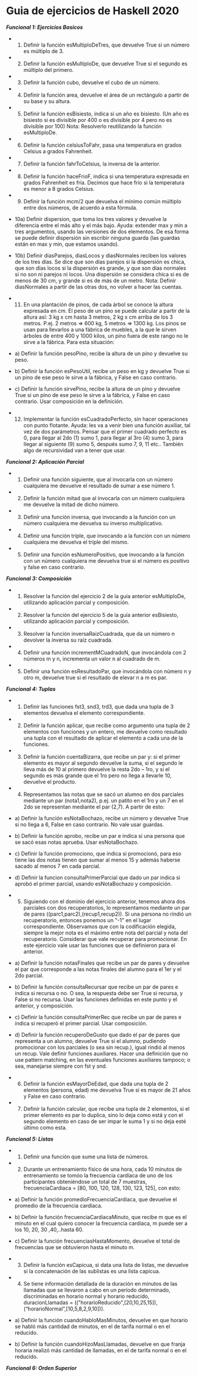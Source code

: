 # Guia de ejercicios de Haskell 2020 #

**_Funcional 1: Ejercicios Basicos_**

- 1) Definir la función esMultiploDeTres, que devuelve True si un número es múltiplo de 3.

- 2) Definir la función esMultiploDe, que devuelve True si el segundo es múltiplo del primero.

- 3) Definir la función cubo, devuelve el cubo de un número.

- 4) Definir la función area, devuelve el área de un rectángulo a partir de su base y su altura.

- 5) Definir la función esBisiesto, indica si un año es bisiesto. (Un año es bisiesto si es divisible por 400 o es divisible por 4 pero no es divisible por 100) Nota: Resolverlo reutilizando la función esMultiploDe.

- 6) Definir la función celsiusToFahr, pasa una temperatura en grados Celsius a grados Fahrenheit.

- 7) Definir la función fahrToCelsius, la inversa de la anterior.

- 8) Definir la función haceFrioF, indica si una temperatura expresada en grados Fahrenheit es fría. Decimos que hace frío si la temperatura es menor a 8 grados Celsius. 

- 9) Definir la función mcm/2 que devuelva el mínimo común múltiplo entre dos números, de acuerdo a esta fórmula.

- 10a) Definir dispersion, que toma los tres valores y devuelve la diferencia entre el más alto y el más bajo. Ayuda: extender max y min a tres argumentos, usando las versiones de dos elementos. De esa forma se puede definir dispersión sin escribir ninguna guarda (las guardas están en max y min, que estamos usando). 

- 10b) Definir diasParejos, diasLocos y diasNormales reciben los valores de los tres días. Se dice que son días parejos si la dispersión es chica, que son días locos si la dispersión es grande, y que son días normales si no son ni parejos ni locos. Una dispersión se considera chica si es de menos de 30 cm, y grande si es de más de un metro. 
Nota: Definir diasNormales a partir de las otras dos, no volver a hacer las cuentas. 

- 11) En una plantación de pinos, de cada árbol se conoce la altura expresada en cm. El peso de un pino se puede calcular a partir de la altura así: 3 kg x cm hasta 3 metros, 2 kg x cm arriba de los 3 metros. P.ej. 2 metros ⇒  600 kg, 5 metros ⇒  1300 kg. 
Los pinos se usan para llevarlos a una fábrica de muebles, a la que le sirven árboles de entre 400 y 1000 kilos, un pino fuera de este rango no le sirve a la fábrica. Para esta situación: 
 - a) Definir la función pesoPino, recibe la altura de un pino y devuelve su peso. 
 - b) Definir la función esPesoUtil, recibe un peso en kg y devuelve True si un pino de ese peso le sirve a la fábrica, y False en caso contrario. 
 - c) Definir la función sirvePino, recibe la altura de un pino y devuelve True si un pino de ese peso le sirve a la fábrica, y False en caso contrario. Usar composición en la definición. 

- 12) Implementar la función esCuadradoPerfecto, sin hacer operaciones con punto flotante. Ayuda: les va a venir bien una función auxiliar, tal vez de dos parámetros. Pensar que el primer cuadrado perfecto es 0, para llegar al 2do (1) sumo 1, para llegar al 3ro (4) sumo 3, para llegar al siguiente (9) sumo 5, después sumo 7, 9, 11 etc.. También algo de recursividad van a tener que usar. 

**_Funcional 2: Aplicación Parcial_**

- 1) Definir una función siguiente, que al invocarla con un número cualquiera me devuelve el resultado de sumar a ese número 1.

- 2) Definir la función mitad que al invocarla con un número cualquiera me devuelve la mitad de dicho número.

- 3) Definir una función inversa, que invocando a la función con un número cualquiera me devuelva su inverso multiplicativo.

- 4) Definir una función triple, que invocando a la función con un número cualquiera me devuelva el triple del mismo.

- 5) Definir una función esNumeroPositivo, que invocando a la función con un número cualquiera me devuelva true si el número es positivo y false en caso contrario.

**_Funcional 3: Composición_**

- 1) Resolver la función del ejercicio 2 de la guía anterior esMultiploDe, utilizando aplicación parcial y composición.

- 2) Resolver la función del ejercicio 5 de la guía anterior esBisiesto, utilizando aplicación parcial y composición.

- 3) Resolver la función inversaRaizCuadrada, que da un número n devolver la inversa su raíz cuadrada.

- 4) Definir una función incrementMCuadradoN, que invocándola con 2 números m y n, incrementa un valor n al cuadrado de m.

- 5) Definir una función esResultadoPar, que invocándola con número n y otro m, devuelve true si el resultado de elevar n a m es par.

**_Funcional 4: Tuplas_**

- 1) Definir las funciones fst3, snd3, trd3, que dada una tupla de 3 elementos devuelva el elemento correspondiente.

- 2) Definir la función aplicar, que recibe como argumento una tupla de 2 elementos con funciones y un entero, me devuelve como resultado una tupla con el resultado de aplicar el elemento a cada una de la funciones.

- 3) Definir la función cuentaBizarra, que recibe un par y: si el primer elemento es mayor al segundo devuelve la suma, si el segundo le lleva más de 10 al primero devuelve la resta 2do – 1ro, y si el segundo es más grande que el 1ro pero no llega a llevarle 10, devuelve el producto.

- 4) Representamos las notas que se sacó un alumno en dos parciales mediante un par (nota1,nota2), p.ej. un patito en el 1ro y un 7 en el 2do se representan mediante el par (2,7). 
A partir de esto: 
 - a) Definir la función esNotaBochazo, recibe un número y devuelve True si no llega a 6, False en caso contrario. No vale usar guardas. 
 - b) Definir la función aprobo, recibe un par e indica si una persona que se sacó esas notas aprueba. Usar esNotaBochazo. 
 - c) Definir la función promociono, que indica si promocionó, para eso tiene las dos notas tienen que sumar al menos 15 y además haberse sacado al menos 7 en cada parcial. 
 - d) Definir la funcion consultaPrimerParcial que dado un par indica si aprobó el primer parcial, usando esNotaBochazo y composición.

- 5) Siguiendo con el dominio del ejercicio anterior, tenemos ahora dos parciales con dos recuperatorios, lo representamos mediante un par de pares ((parc1,parc2),(recup1,recup2)). 
Si una persona no rindió un recuperatorio, entonces ponemos un "-1" en el lugar correspondiente. 
Observamos que con la codificación elegida, siempre la mejor nota es el máximo entre nota del parcial y nota del recuperatorio. 
Considerar que vale recuperar para promocionar. En este ejercicio vale usar las funciones que se definieron para el anterior. 
 - a) Definir la función notasFinales que recibe un par de pares y devuelve el par que corresponde a las notas finales del alumno para el 1er y el 2do parcial.
 - b) Definir la función consultaRecursar que recibe un par de pares e indica si recursa o no. O sea, la respuesta debe ser True si recursa, y False si no recursa. Usar las funciones definidas en este punto y el anterior, y composición. 
 - c) Definir la función consultaPrimerRec que recibe un par de pares e indica si recuperó el primer parcial. Usar composición.
 - d) Definir la función recuperoDeGusto que dado el par de pares que representa a un alumno, devuelve True si el alumno, pudiendo promocionar con los parciales (o sea sin recup.), igual rindió al menos un recup. Vale definir funciones auxiliares. Hacer una definición que no use pattern matching, en las eventuales funciones auxiliares tampoco; o sea, manejarse siempre con fst y snd.

- 6) Definir la función esMayorDeEdad, que dada una tupla de 2 elementos (persona, edad) me devuelva True si es mayor de 21 años y False en caso contrario.

- 7) Definir la función calcular, que recibe una tupla de 2 elementos, si el primer elemento es par lo duplica, sino lo deja como está y con el segundo elemento en caso de ser impar le suma 1 y si no deja esté último como esta. 

**_Funcional 5: Listas_** 

- 1) Definir una función que sume una lista de números.

- 2) Durante un entrenamiento físico de una hora, cada 10 minutos de entrenamiento se tomóo la frecuencia cardíaca de uno de los participantes obteniéndose un total de 7 muestras, frecuenciaCardiaca = [80, 100, 120, 128, 130, 123, 125], con esto:
 - a) Definir la función promedioFrecuenciaCardiaca, que devuelve el promedio de la frecuencia cardíaca. 
 - b) Definir la función frecuenciaCardiacaMinuto, que recibe m que es el minuto en el cual quiero conocer la frecuencia cardíaca, m puede ser a los 10, 20, 30 ,40,..hasta 60. 
 - c) Definir la función frecuenciasHastaMomento, devuelve el total de frecuencias que se obtuvieron hasta el minuto m.

- 3) Definir la función esCapicua, si data una lista de listas, me devuelve si la concatenación de las sublistas es una lista capicua.

- 4) Se tiene información detallada de la duración en minutos de las llamadas que se llevaron a cabo en un período determinado, discriminadas en horario normal y horario reducido, duracionLlamadas = (("horarioReducido",[20,10,25,15]),(“horarioNormal”,[10,5,8,2,9,10])). 
 - a) Definir la función cuandoHabloMasMinutos, devuelve en que horario se habló más cantidad de minutos, en el de tarifa normal o en el reducido.  
 - b) Definir la función cuandoHizoMasLlamadas, devuelve en que franja horaria realizó más cantidad de llamadas, en el de tarifa normal o en el reducido.

**_Funcional 6: Orden Superior_**

